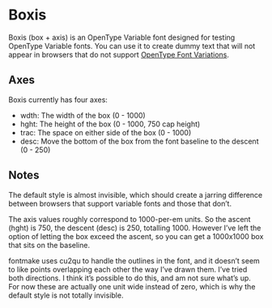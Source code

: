 # Boxis

Boxis (box + axis) is an OpenType Variable font designed for testing OpenType Variable fonts. You can use it to create dummy text that will not appear in browsers that do not support [OpenType Font Variations](https://www.microsoft.com/en-us/Typography/OpenTypeSpecification.aspx).

## Axes

Boxis currently has four axes:

* wdth: The width of the box (0 - 1000)
* hght: The height of the box (0 - 1000, 750 cap height)
* trac: The space on either side of the box (0 - 1000)
* desc: Move the bottom of the box from the font baseline to the descent (0 - 250)

## Notes

The default style is almost invisible, which should create a jarring difference between browsers that support variable fonts and those that don’t.

The axis values roughly correspond to 1000-per-em units. So the ascent (hght) is 750, the descent (desc) is 250, totalling 1000. However I’ve left the option of letting the box exceed the ascent, so you can get a 1000x1000 box that sits on the baseline.

fontmake uses cu2qu to handle the outlines in the font, and it doesn’t seem to like points overlapping each other the way I’ve drawn them. I’ve tried both directions. I think it’s possible to do this, and am not sure what’s up. For now these are actually one unit wide instead of zero, which is why the default style is not totally invisible.